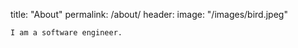 title: "About"
permalink: /about/
header:
    image: "/images/bird.jpeg"

    I am a software engineer.